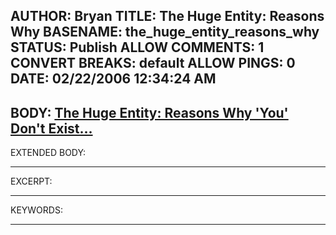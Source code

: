 AUTHOR: Bryan
TITLE: The Huge Entity: Reasons Why
BASENAME: the_huge_entity_reasons_why
STATUS: Publish
ALLOW COMMENTS: 1
CONVERT BREAKS: __default__
ALLOW PINGS: 0
DATE: 02/22/2006 12:34:24 AM
-----
BODY:
<a title="The Huge Entity: Reasons Why 'You' Don't Exist..." href="http://www.huge-entity.com/2006/02/reasons-why-you-dont-exist.html">The Huge Entity: Reasons Why 'You' Don't Exist...</a>
-----
EXTENDED BODY:

-----
EXCERPT:

-----
KEYWORDS:

-----


